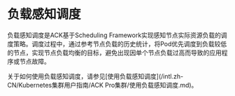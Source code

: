 # 负载感知调度

负载感知调度是ACK基于Scheduling Framework实现感知节点实际资源负载的调度策略。调度过程中，通过参考节点负载的历史统计，将Pod优先调度到负载较低的节点，实现节点负载均衡的目标，避免出现因单个节点负载过高而导致的应用程序或节点故障。

关于如何使用负载感知调度，请参见[使用负载感知调度](/intl.zh-CN/Kubernetes集群用户指南/ACK Pro集群/使用负载感知调度.md)。


